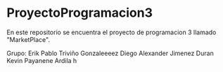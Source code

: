 # ProyectoProgramacion3
En este repositorio se encuentra el proyecto de programacion 3 llamado "MarketPlace".

Grupo:
Erik Pablo Triviño Gonzaleeeez
Diego Alexander Jimenez Duran
Kevin Payanene Ardila
h